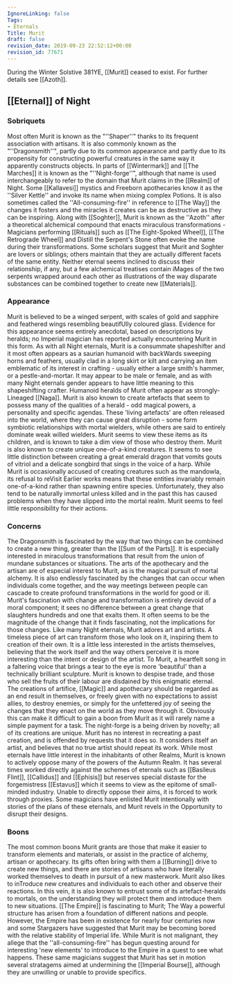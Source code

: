 ```yaml
---
IgnoreLinking: false
Tags:
- Eternals
Title: Murit
draft: false
revision_date: 2019-09-23 22:52:12+00:00
revision_id: 77671
---
```


During the Winter Solstive 381YE, [[Murit]] ceased to exist. For further details see [[Azoth]].
## [[Eternal]] of Night
### Sobriquets
Most often Murit is known as the "''Shaper''" thanks to its frequent association with artisans. 
It is also commonly known as the "''Dragonsmith''", partly due to its common appearance and partly due to its propensity for constructing powerful creatures in the same way it apparently constructs objects. In parts of [[Wintermark]] and [[The Marches]] it is known as the "''Night-forge''", although that name is used interchangeably to refer to the domain that Murit claims in the [[Realm]] of Night. Some [[Kallavesi]] mystics and Freeborn apothecaries know it as the ''Silver Kettle'' and invoke its name when mixing complex Potions. It is also sometimes called the ''All-consuming-fire'' in reference to [[The Way]] the changes it fosters and the miracles it creates can be as destructive as they can be inspiring.
Along with [[Soghter]], Murit is known as the ''Azoth'' after a theoretical alchemical compound that enacts miraculous transformations - Magicians performing [[Rituals]] such as [[The Eight-Spoked Wheel]], [[The Retrograde Wheel]] and Distill the Serpent's Stone often evoke the name during their transformations. Some scholars suggest that Murit and Soghter are lovers or siblings; others maintain that they are actually different facets of the same entity. Neither eternal seems inclined to discuss their relationship, if any, but a few alchemical treatises contain iMages of the two serpents wrapped around each other as illustrations of the way disparate substances can be combined together to create new [[Materials]].
### Appearance
Murit is believed to be a winged serpent, with scales of gold and sapphire and feathered wings resembling beautifUlly coloured glass. Evidence for this appearance seems entirely anecdotal, based on descriptions by heralds; no Imperial magician has reported actually encountering Murit in this form. As with all Night eternals, Murit is a consummate shapeshifter and it most often appears as a saurian humanoid with backWards sweeping horns and feathers, usually clad in a long skirt or kilt and carrying an item emblematic of its interest in crafting - usually either a large smith's hammer, or a pestle-and-mortar. It may appear to be male or female, and as with many Night eternals gender appears to have little meaning to this shapeshifting crafter.
Humanoid heralds of Murit often appear as strongly-Lineaged [[Naga]]. Murit is also known to create artefacts that seem to possess many of the qualities of a herald - odd magical powers, a personality and specific agendas. These 'living artefacts' are often released into the world, where they can cause great disruption - some form symbiotic relationships with mortal wielders, while others are said to entirely dominate weak willed wielders. Murit seems to view these items as its children, and is known to take a dim view of those who destroy them.
Murit is also known to create unique one-of-a-kind creatures. It seems to see little distinction between creating a great emerald dragon that vomits gouts of vitriol and a delicate songbird that sings in the voice of a harp. While Murit is occasionally accused of creating creatures such as the mandowla, its refusal to reVisit Earlier works means that these entities invariably remain one-of-a-kind rather than spawning entire species. Unfortunately, they also tend to be naturally immortal unless killed and in the past this has caused problems when they have slipped into the mortal realm. Murit seems to feel little responsibility for their actions.
### Concerns
The Dragonsmith is fascinated by the way that two things can be combined to create a new thing, greater than the [[Sum of the Parts]]. It is especially interested in miraculous transformations that result from the union of mundane substances or situations. The arts of the apothecary and the artisan are of especial interest to Murit, as is the magical pursuit of mortal alchemy. It is also endlessly fascinated by the changes that can occur when individuals come together, and the way meetings between people can cascade to create profound transformations in the world for good or ill.
Murit's fascination with change and transformation is entirely devoid of a moral component; it sees no difference between a great change that slaughters hundreds and one that exalts them. It often seems to be the magnitude of the change that it finds fascinating, not the implications for those changes. 
Like many Night eternals, Murit adores art and artists. A timeless piece of art can transform those who look on it, inspiring them to creation of their own. It is a little less interested in the artists themselves, believing that the work itself and the way others perceive it is more interesting than the intent or design of the artist. To Murit, a heartfelt song in a faltering voice that brings a tear to the eye is more 'beautiful' than a technically brilliant sculpture.
Murit is known to despise trade, and those who sell the fruits of their labour are disdained by this enigmatic eternal. The creations of artifice, [[Magic]] and apothecary should be regarded as an end result in themselves, or freely given with no expectations to assist allies, to destroy enemies, or simply for the unfettered joy of seeing the changes that they enact on the world as they move through it. Obviously this can make it difficult to gain a boon from Murit as it will rarely name a simple payment for a task.
The night-forge is a being driven by novelty; all of its creations are unique. Murit has no interest in recreating a past creation, and is offended by requests that it does so. It considers itself an artist, and believes that no true artist should repeat its work. 
While most eternals have little interest in the inhabitants of other Realms, Murit is known to actively oppose many of the powers of the Autumn Realm. It has several times worked directly against the schemes of eternals such as [[Basileus Flint]], [[Callidus]] and [[Ephisis]] but reserves special distaste for the forgemistress [[Estavus]] which it seems to view as the epitome of small-minded industry. Unable to directly oppose their aims, it is forced to work through proxies. Some magicians have enlisted Murit intentionally with stories of the plans of these eternals, and Murit revels in the Opportunity to disrupt their designs.
### Boons
The most common boons Murit grants are those that make it easier to transform elements and materials, or assist in the practice of alchemy, artisan or apothecary. Its gifts often bring with them a [[Burning]] drive to create new things, and there are stories of artisans who have literally worked themselves to death in pursuit of a new masterwork.
Murit also likes to inTroduce new creatures and individuals to each other and observe their reactions. In this vein, it is also known to entrust some of its artefact-heralds to mortals, on the understanding they will protect them and introduce them to new situations.
[[The Empire]] is fascinating to Murit; The Way a powerful structure has arisen from a foundation of different nations and people. However, the Empire has been in existence for nearly four centuries now and some Stargazers have suggested that Murit may be becoming bored with the relative stability of Imperial life. While Murit is not malignant, they allege that the ''all-consuming-fire'' has begun questing around for interesting 'new elements' to introduce to the Empire in a quest to see what happens. These same magicians suggest that Murit has set in motion several stratagems aimed at undermining the [[Imperial Bourse]], although they are unwilling or unable to provide specifics.
